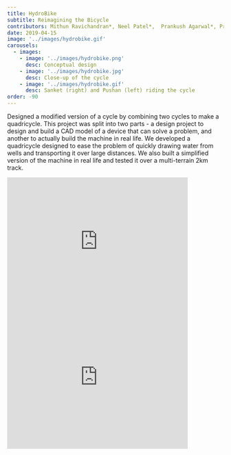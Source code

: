 ```yaml
---
title: HydroBike 
subtitle: Reimagining the Bicycle
contributors: Mithun Ravichandran*, Neel Patel*,  Prankush Agarwal*, Praveen Venkatesh*, Pushan Patel*, Poojan Modi*, Prof Madhu Vadali
date: 2019-04-15
image: '../images/hydrobike.gif'
carousels: 
  - images: 
    - image: '../images/hydrobike.png'
      desc: Conceptual design
    - image: '../images/hydrobike.jpg'
      desc: Close-up of the cycle
    - image: '../images/hydrobike.gif'
      desc: Sanket (right) and Pushan (left) riding the cycle
order: -90
---
```



Designed a modified version of a cycle by combining two cycles to make a quadricycle. This project was split into two parts - a design project to design and build a CAD model of a device that can solve a problem, and another to actually build the machine in real life. We developed a quadricycle designed to ease the problem of quickly drawing water from wells and transporting it over large distances. We also built a simplified version of the machine in real life and tested it over a multi-terrain 2km track.

<iframe width="420" height="315" src="http://www.youtube.com/embed/RfDinhQfIII" frameborder="0" allowfullscreen></iframe>

<iframe width="420" height="315" src="http://www.youtube.com/embed/QrRR4TL50bg" frameborder="0" allowfullscreen></iframe>


